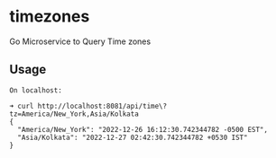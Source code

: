 # timezones
Go Microservice  to Query Time zones 

## Usage

```
On localhost:

➜ curl http://localhost:8081/api/time\?tz=America/New_York,Asia/Kolkata
{
  "America/New_York": "2022-12-26 16:12:30.742344782 -0500 EST",
  "Asia/Kolkata": "2022-12-27 02:42:30.742344782 +0530 IST"
}
```